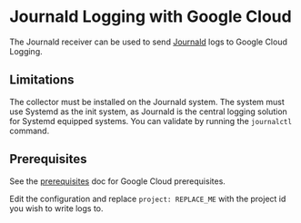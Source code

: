 # Journald Logging with Google Cloud

The Journald receiver can be used to send [Journald](https://wiki.archlinux.org/title/Systemd/Journal) logs to Google Cloud Logging.

## Limitations

The collector must be installed on the Journald system. The system must use Systemd as the init system, as Journald is the central logging solution for Systemd equipped systems. You can validate by running the `journalctl` command.

## Prerequisites

See the [prerequisites](../README.md) doc for Google Cloud prerequisites.

Edit the configuration and replace `project: REPLACE_ME` with the project id you wish to write logs to.

